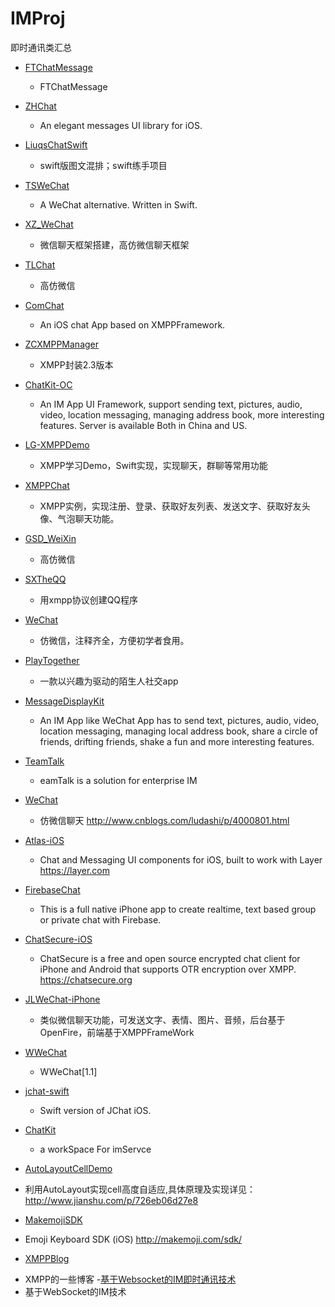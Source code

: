 # IMProj
即时通讯类汇总

- [FTChatMessage](https://github.com/liufengting/FTChatMessage)
  * FTChatMessage

- [ZHChat](https://github.com/zhuozhuo/ZHChat)
  * An elegant messages UI library for iOS.

- [LiuqsChatSwift](https://github.com/LMMIsGood/LiuqsChatSwift)
  * swift版图文混排；swift练手项目

- [TSWeChat](https://github.com/hilen/TSWeChat)
  * A WeChat alternative. Written in Swift.
  
- [XZ_WeChat](https://github.com/corderguo/XZ_WeChat)
  * 微信聊天框架搭建，高仿微信聊天框架
  
- [TLChat](https://github.com/tbl00c/TLChat)
  * 高仿微信
  
- [ComChat](https://github.com/SummonY/ComChat)
  * An iOS chat App based on XMPPFramework.
  
- [ZCXMPPManager](https://github.com/149393437/ZCXMPPManager)
  * XMPP封装2.3版本
  
- [ChatKit-OC](https://github.com/leancloud/ChatKit-OC)
  * An IM App UI Framework, support sending text, pictures, audio, video, location messaging, managing address book, more interesting features. Server is available Both in China and US.
  
- [LG-XMPPDemo](https://github.com/Jamie-Ling-iOS/LG-XMPPDemo)
  * XMPP学习Demo，Swift实现，实现聊天，群聊等常用功能
  
- [XMPPChat](https://github.com/cnbin/XMPPChat)
  * XMPP实例，实现注册、登录、获取好友列表、发送文字、获取好友头像、气泡聊天功能。
  
- [GSD_WeiXin](https://github.com/gsdios/GSD_WeiXin)
  * 高仿微信
  
- [SXTheQQ](https://github.com/dsxNiubility/SXTheQQ)
  * 用xmpp协议创建QQ程序
  
- [WeChat](https://github.com/Seanwong933/WeChat)
  * 仿微信，注释齐全，方便初学者食用。
  
- [PlayTogether](https://github.com/Chenantao/PlayTogether)
  * 一款以兴趣为驱动的陌生人社交app
  
- [MessageDisplayKit](https://github.com/xhzengAIB/MessageDisplayKit)
  * An IM App like WeChat App has to send text, pictures, audio, video, location messaging, managing local address book, share a circle of friends, drifting friends, shake a fun and more interesting features.
  
- [TeamTalk](https://github.com/mogujie/TeamTalk)
  * eamTalk is a solution for enterprise IM
  
- [WeChat](https://github.com/lizelu/WeChat)
  * 仿微信聊天 http://www.cnblogs.com/ludashi/p/4000801.html
  
- [Atlas-iOS](https://github.com/layerhq/Atlas-iOS)
  * Chat and Messaging UI components for iOS, built to work with Layer https://layer.com
  
- [FirebaseChat](https://github.com/relatedcode/FirebaseChat)
  * This is a full native iPhone app to create realtime, text based group or private chat with Firebase.
  
- [ChatSecure-iOS](https://github.com/ChatSecure/ChatSecure-iOS)
  * ChatSecure is a free and open source encrypted chat client for iPhone and Android that supports OTR encryption over XMPP. https://chatsecure.org
  
- [JLWeChat-iPhone](https://github.com/jimneylee/JLWeChat-iPhone)
  * 类似微信聊天功能，可发送文字、表情、图片、音频，后台基于OpenFire，前端基于XMPPFrameWork
  
- [WWeChat](https://github.com/Wzxhaha/WWeChat)
  * WWeChat[1.1] 
  
- [jchat-swift](https://github.com/jpush/jchat-swift)
  * Swift version of JChat iOS.
  
- [ChatKit](https://github.com/dormitory219/ChatKit)
  * a workSpace For imServce
  
- [AutoLayoutCellDemo](https://github.com/rasping/AutoLayoutCellDemo)
 * 利用AutoLayout实现cell高度自适应,具体原理及实现详见：http://www.jianshu.com/p/726eb06d27e8
  
  
- [MakemojiSDK](https://github.com/makemoji/MakemojiSDK)
 * Emoji Keyboard SDK (iOS) http://makemoji.com/sdk/
 
- [XMPPBlog](https://github.com/winterSleep/XMPPBlog)
 * XMPP的一些博客
-[基于Websocket的IM即时通讯技术](https://github.com/ChenYilong/iOSBlog/tree/master/Tips/基于Websocket的IM即时通讯技术)
* 基于WebSocket的IM技术 
